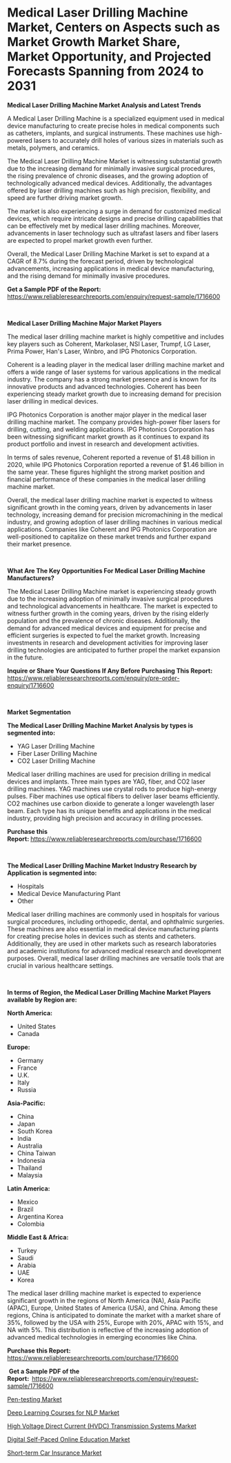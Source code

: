 <p><h1>Medical Laser Drilling Machine Market, Centers on Aspects such as Market Growth Market Share, Market Opportunity, and Projected Forecasts Spanning from 2024 to 2031</h1></p><p><strong>Medical Laser Drilling Machine Market Analysis and Latest Trends</strong></p>
<p><p>A Medical Laser Drilling Machine is a specialized equipment used in medical device manufacturing to create precise holes in medical components such as catheters, implants, and surgical instruments. These machines use high-powered lasers to accurately drill holes of various sizes in materials such as metals, polymers, and ceramics.</p><p>The Medical Laser Drilling Machine Market is witnessing substantial growth due to the increasing demand for minimally invasive surgical procedures, the rising prevalence of chronic diseases, and the growing adoption of technologically advanced medical devices. Additionally, the advantages offered by laser drilling machines such as high precision, flexibility, and speed are further driving market growth.</p><p>The market is also experiencing a surge in demand for customized medical devices, which require intricate designs and precise drilling capabilities that can be effectively met by medical laser drilling machines. Moreover, advancements in laser technology such as ultrafast lasers and fiber lasers are expected to propel market growth even further.</p><p>Overall, the Medical Laser Drilling Machine Market is set to expand at a CAGR of 8.7% during the forecast period, driven by technological advancements, increasing applications in medical device manufacturing, and the rising demand for minimally invasive procedures.</p></p>
<p><strong>Get a Sample PDF of the Report:&nbsp;</strong> <a href="https://www.reliableresearchreports.com/enquiry/request-sample/1716600">https://www.reliableresearchreports.com/enquiry/request-sample/1716600</a></p>
<p>&nbsp;</p>
<p><strong>Medical Laser Drilling Machine Major Market Players</strong></p>
<p><p>The medical laser drilling machine market is highly competitive and includes key players such as Coherent, Markolaser, NSI Laser, Trumpf, LG Laser, Prima Power, Han's Laser, Winbro, and IPG Photonics Corporation. </p><p>Coherent is a leading player in the medical laser drilling machine market and offers a wide range of laser systems for various applications in the medical industry. The company has a strong market presence and is known for its innovative products and advanced technologies. Coherent has been experiencing steady market growth due to increasing demand for precision laser drilling in medical devices.</p><p>IPG Photonics Corporation is another major player in the medical laser drilling machine market. The company provides high-power fiber lasers for drilling, cutting, and welding applications. IPG Photonics Corporation has been witnessing significant market growth as it continues to expand its product portfolio and invest in research and development activities.</p><p>In terms of sales revenue, Coherent reported a revenue of $1.48 billion in 2020, while IPG Photonics Corporation reported a revenue of $1.46 billion in the same year. These figures highlight the strong market position and financial performance of these companies in the medical laser drilling machine market.</p><p>Overall, the medical laser drilling machine market is expected to witness significant growth in the coming years, driven by advancements in laser technology, increasing demand for precision micromachining in the medical industry, and growing adoption of laser drilling machines in various medical applications. Companies like Coherent and IPG Photonics Corporation are well-positioned to capitalize on these market trends and further expand their market presence.</p></p>
<p>&nbsp;</p>
<p><strong>What Are The Key Opportunities For Medical Laser Drilling Machine Manufacturers?</strong></p>
<p><p>The Medical Laser Drilling Machine market is experiencing steady growth due to the increasing adoption of minimally invasive surgical procedures and technological advancements in healthcare. The market is expected to witness further growth in the coming years, driven by the rising elderly population and the prevalence of chronic diseases. Additionally, the demand for advanced medical devices and equipment for precise and efficient surgeries is expected to fuel the market growth. Increasing investments in research and development activities for improving laser drilling technologies are anticipated to further propel the market expansion in the future.</p></p>
<p><strong>Inquire or Share Your Questions If Any Before Purchasing This Report:</strong> <a href="https://www.reliableresearchreports.com/enquiry/pre-order-enquiry/1716600">https://www.reliableresearchreports.com/enquiry/pre-order-enquiry/1716600</a></p>
<p>&nbsp;</p>
<p><strong>Market Segmentation</strong></p>
<p><strong>The Medical Laser Drilling Machine Market Analysis by types is segmented into:</strong></p>
<p><ul><li>YAG Laser Drilling Machine</li><li>Fiber Laser Drilling Machine</li><li>CO2 Laser Drilling Machine</li></ul></p>
<p><p>Medical laser drilling machines are used for precision drilling in medical devices and implants. Three main types are YAG, fiber, and CO2 laser drilling machines. YAG machines use crystal rods to produce high-energy pulses. Fiber machines use optical fibers to deliver laser beams efficiently. CO2 machines use carbon dioxide to generate a longer wavelength laser beam. Each type has its unique benefits and applications in the medical industry, providing high precision and accuracy in drilling processes.</p></p>
<p><strong>Purchase this Report:&nbsp;</strong><a href="https://www.reliableresearchreports.com/purchase/1716600">https://www.reliableresearchreports.com/purchase/1716600</a></p>
<p>&nbsp;</p>
<p><strong>The Medical Laser Drilling Machine Market Industry Research by Application is segmented into:</strong></p>
<p><ul><li>Hospitals</li><li>Medical Device Manufacturing Plant</li><li>Other</li></ul></p>
<p><p>Medical laser drilling machines are commonly used in hospitals for various surgical procedures, including orthopedic, dental, and ophthalmic surgeries. These machines are also essential in medical device manufacturing plants for creating precise holes in devices such as stents and catheters. Additionally, they are used in other markets such as research laboratories and academic institutions for advanced medical research and development purposes. Overall, medical laser drilling machines are versatile tools that are crucial in various healthcare settings.</p></p>
<p>&nbsp;</p>
<p><strong>In terms of Region, the Medical Laser Drilling Machine Market Players available by Region are:</strong></p>
<p>
    <p> <strong> North America: </strong>
        <ul>
            <li>United States</li>
            <li>Canada</li>
        </ul>
        </p> 
    <p> <strong> Europe: </strong>
        <ul>
            <li>Germany</li>
            <li>France</li>
            <li>U.K.</li>
            <li>Italy</li>
            <li>Russia</li>
        </ul>
        </p> 
    <p> <strong> Asia-Pacific: </strong>
        <ul>
            <li>China</li>
            <li>Japan</li>
            <li>South Korea</li>
            <li>India</li>
            <li>Australia</li>
            <li>China Taiwan</li>
            <li>Indonesia</li>
            <li>Thailand</li>
            <li>Malaysia</li>
        </ul>
        </p> 
    <p> <strong> Latin America: </strong>
        <ul>
            <li>Mexico</li>
            <li>Brazil</li>
            <li>Argentina Korea</li>
            <li>Colombia</li>
        </ul>
        </p> 
    <p> <strong> Middle East & Africa: </strong>
        <ul>
            <li>Turkey</li>
            <li>Saudi</li>
            <li>Arabia</li>
            <li>UAE</li>
            <li>Korea</li>
        </ul>
    </p>
    </p>
<p><p>The medical laser drilling machine market is expected to experience significant growth in the regions of North America (NA), Asia Pacific (APAC), Europe, United States of America (USA), and China. Among these regions, China is anticipated to dominate the market with a market share of 35%, followed by the USA with 25%, Europe with 20%, APAC with 15%, and NA with 5%. This distribution is reflective of the increasing adoption of advanced medical technologies in emerging economies like China.</p></p>
<p><strong>Purchase this Report: </strong><a href="https://www.reliableresearchreports.com/purchase/1716600">https://www.reliableresearchreports.com/purchase/1716600</a></p>
<p>&nbsp;<strong>Get a Sample PDF of the Report:&nbsp;&nbsp;</strong><a href="https://www.reliableresearchreports.com/enquiry/request-sample/1716600">https://www.reliableresearchreports.com/enquiry/request-sample/1716600</a></p>
<p><strong></strong></p>
<p><p><a href="https://medium.com/@chiragreportprime/pen-testing-market-comprehensive-assessment-by-type-application-and-geography-2629a92af2fe">Pen-testing Market</a></p><p><a href="https://github.com/Sinjinluong3e0awx2m195k76/Market-Research-Report-List-1/blob/main/deep-learning-courses-for-nlp-market.md">Deep Learning Courses for NLP Market</a></p><p><a href="https://medium.com/@v27092023/high-voltage-direct-current-hvdc-transmission-systems-market-exploring-market-share-market-0e1824e99933">High Voltage Direct Current (HVDC) Transmission Systems Market</a></p><p><a href="https://github.com/CliffMedina6/Market-Research-Report-List-3/blob/main/digital-self-paced-online-education-market.md">Digital Self-Paced Online Education Market</a></p><p><a href="https://medium.com/@chiragreportprime/analyzing-short-term-car-insurance-market-global-industry-perspective-and-forecast-2024-to-2031-46fe207a2a94">Short-term Car Insurance Market</a></p></p>